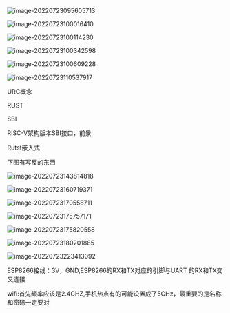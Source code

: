 ![image-20220723095605713](C:\Users\刘佩羽\Desktop\GIT教学\summer2022\liupeiyu\第5天\学习笔记\note.assets\image-20220723095605713.png)

![image-20220723100016410](C:\Users\刘佩羽\Desktop\GIT教学\summer2022\liupeiyu\第5天\学习笔记\note.assets\image-20220723100016410.png)

![image-20220723100114230](C:\Users\刘佩羽\Desktop\GIT教学\summer2022\liupeiyu\第5天\学习笔记\note.assets\image-20220723100114230.png)

![image-20220723100342598](C:\Users\刘佩羽\Desktop\GIT教学\summer2022\liupeiyu\第5天\学习笔记\note.assets\image-20220723100342598.png)

![image-20220723100609228](C:\Users\刘佩羽\Desktop\GIT教学\summer2022\liupeiyu\第5天\学习笔记\note.assets\image-20220723100609228.png)

![image-20220723110537917](C:\Users\刘佩羽\Desktop\GIT教学\summer2022\liupeiyu\第5天\学习笔记\note.assets\image-20220723110537917.png)



URC概念

RUST

SBI

RISC-V架构版本SBI接口，前景

Rutst嵌入式

下图有写反的东西

![image-20220723143814818](C:\Users\刘佩羽\Desktop\GIT教学\summer2022\liupeiyu\第5天\学习笔记\note.assets\image-20220723143814818.png)

![image-20220723160719371](C:\Users\刘佩羽\Desktop\GIT教学\summer2022\liupeiyu\第5天\学习笔记\note.assets\image-20220723160719371.png)



![image-20220723170558711](C:\Users\刘佩羽\Desktop\GIT教学\summer2022\liupeiyu\第5天\学习笔记\note.assets\image-20220723170558711.png)

![image-20220723175757171](C:\Users\刘佩羽\Desktop\GIT教学\summer2022\liupeiyu\第5天\学习笔记\note.assets\image-20220723175757171.png)

![image-20220723175820558](C:\Users\刘佩羽\Desktop\GIT教学\summer2022\liupeiyu\第5天\学习笔记\note.assets\image-20220723175820558.png)

![image-20220723180201885](C:\Users\刘佩羽\Desktop\GIT教学\summer2022\liupeiyu\第5天\学习笔记\note.assets\image-20220723180201885.png)

![image-20220723223413092](C:\Users\刘佩羽\Desktop\GIT教学\summer2022\liupeiyu\第5天\学习笔记\note.assets\image-20220723223413092.png)

ESP8266接线：3V，GND,ESP8266的RX和TX对应的引脚与UART 的RX和TX交叉连接

wifi:首先频率应该是2.4GHZ,手机热点有的可能设置成了5GHz，最重要的是名称和密码一定要对

